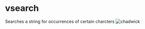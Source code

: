 # vsearch
Searches a string for occurrences of certain charcters
![chadwick](https://user-images.githubusercontent.com/77125904/130351750-a58a3190-e1e7-43f2-b781-1a941fdeec50.png)
